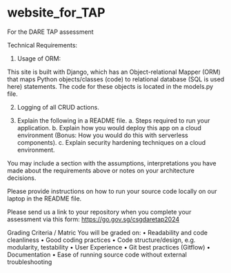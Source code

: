 # website_for_TAP
For the DARE TAP assessment

Technical Requirements:
1. Usage of ORM:

This site is built with Django, which has an Object-relational Mapper (ORM) that maps Python objects/classes (code) to relational database (SQL is used here) statements. The code for these objects is located in the models.py file.

2. Logging of all CRUD actions.



3. Explain the following in a README file.
a. Steps required to run your application.
b. Explain how you would deploy this app on a cloud environment (Bonus: How you would
do this with serverless components).
c. Explain security hardening techniques on a cloud environment.

You may include a section with the assumptions, interpretations you have made about the requirements above or notes on your architecture decisions.

Please provide instructions on how to run your source code locally on our laptop in the README
file.

Please send us a link to your repository when you complete your assessment via this form:
https://go.gov.sg/csgdaretap2024

Grading Criteria / Matric
You will be graded on:
• Readability and code cleanliness
• Good coding practices
• Code structure/design, e.g. modularity, testability
• User Experience
• Git best practices (Gitflow)
• Documentation
• Ease of running source code without external troubleshooting

